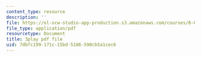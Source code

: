 ```yaml
---
content_type: resource
description: ''
file: https://ol-ocw-studio-app-production.s3.amazonaws.com/courses/8-01sc-classical-mechanics-fall-2016/7dbfc199171c15bd5186590cb5a1cec6_2TZa151GC-0.pdf
file_type: application/pdf
resourcetype: Document
title: 3play pdf file
uid: 7dbfc199-171c-15bd-5186-590cb5a1cec6
---
```

